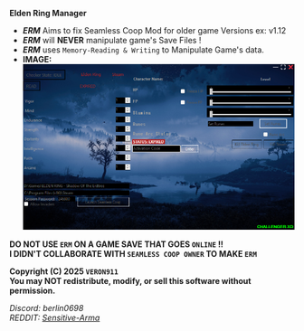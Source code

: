 **Elden Ring Manager**

- ***ERM*** Aims to fix Seamless Coop Mod for older game Versions ex: v1.12  
- ***ERM*** will **NEVER** manipulate game's Save Files !
- ***ERM*** uses `Memory-Reading & Writing` to Manipulate Game's data.
- **IMAGE:**
![(Elden Ring Manager)](Screenshot.png)

 **DO NOT USE `ERM` ON A GAME SAVE THAT GOES `ONLINE` !!**  
 **I DIDN'T COLLABORATE WITH ``SEAMLESS COOP OWNER`` TO MAKE ``ERM``**  

**Copyright (C) 2025 ``VERON911``**  
**You may NOT redistribute, modify, or sell this software without permission.**  


*Discord: berlin0698*  
*REDDIT: [Sensitive-Arma](https://www.reddit.com/user/Sensitive-Arma/)*
